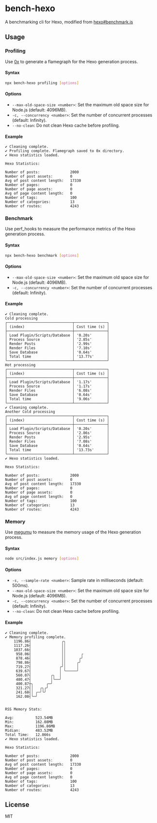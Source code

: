 # bench-hexo

A benchmarking cli for Hexo, modified from [hexo#benchmark.js](https://github.com/hexojs/hexo/blob/master/test/benchmark.js)

## Usage

### Profiling

Use [0x](https://github.com/davidmarkclements/0x) to generate a flamegraph for the Hexo generation process.

#### Syntax

```bash
npx bench-hexo profiling [options]
```

#### Options

- `--max-old-space-size <number>`: Set the maximum old space size for Node.js (default: 4096MB).
- `-c, --concurrency <number>`: Set the number of concurrent processes (default: Infinity).
- `--no-clean`: Do not clean Hexo cache before profiling.

#### Example

```plain
✔ Cleaning complete.
✔ Profiling complete. Flamegraph saved to 0x directory.
✔ Hexo statistics loaded.

Hexo Statistics:

Number of posts:              2000
Number of post assets:        0
Avg of post content length:   17330
Number of pages:              0
Number of page assets:        0
Avg of page content length:   0
Number of tags:               100
Number of categories:         13
Number of routes:             4243
```

### Benchmark

Use perf_hooks to measure the performance metrics of the Hexo generation process.

#### Syntax

```bash
npx bench-hexo benchmark [options]
```

#### Options

- `--max-old-space-size <number>`: Set the maximum old space size for Node.js (default: 4096MB).
- `-c, --concurrency <number>`: Set the number of concurrent processes (default: Infinity).

#### Example

```plain
✔ Cleaning complete.
Cold processing
┌──────────────────────────────┬───────────────┐
│ (index)                      │ Cost time (s) │
├──────────────────────────────┼───────────────┤
│ Load Plugin/Scripts/Database │ '0.20s'       │
│ Process Source               │ '2.85s'       │
│ Render Posts                 │ '2.99s'       │
│ Render Files                 │ '7.10s'       │
│ Save Database                │ '0.64s'       │
│ Total time                   │ '13.77s'      │
└──────────────────────────────┴───────────────┘
Hot processing
┌──────────────────────────────┬───────────────┐
│ (index)                      │ Cost time (s) │
├──────────────────────────────┼───────────────┤
│ Load Plugin/Scripts/Database │ '1.17s'       │
│ Process Source               │ '1.17s'       │
│ Render Files                 │ '6.08s'       │
│ Save Database                │ '0.64s'       │
│ Total time                   │ '9.06s'       │
└──────────────────────────────┴───────────────┘
✔ Cleaning complete.
Another Cold processing
┌──────────────────────────────┬───────────────┐
│ (index)                      │ Cost time (s) │
├──────────────────────────────┼───────────────┤
│ Load Plugin/Scripts/Database │ '0.20s'       │
│ Process Source               │ '2.86s'       │
│ Render Posts                 │ '2.95s'       │
│ Render Files                 │ '7.08s'       │
│ Save Database                │ '0.64s'       │
│ Total time                   │ '13.73s'      │
└──────────────────────────────┴───────────────┘
✔ Hexo statistics loaded.

Hexo Statistics:

Number of posts:              2000
Number of post assets:        0
Avg of post content length:   17330
Number of pages:              0
Number of page assets:        0
Avg of page content length:   0
Number of tags:               100
Number of categories:         13
Number of routes:             4243
```


### Memory

Use [megumu](https://github.com/D-Sketon/megumu) to measure the memory usage of the Hexo generation process.

#### Syntax

```bash
node src/index.js memory [options]
```

#### Options

- `-s, --sample-rate <number>`: Sample rate in milliseconds (default: 500ms).
- `--max-old-space-size <number>`: Set the maximum old space size for Node.js (default: 4096MB).
- `-c, --concurrency <number>`: Set the number of concurrent processes (default: Infinity).
- `--no-clean`: Do not clean Hexo cache before profiling.

#### Example

```plain
✔ Cleaning complete.
✔ Memory profiling complete.
    1196.86┤              ╭╮
    1117.26┤              ││
    1037.66┤              ││
     958.06┤              ││       ╭
     878.46┤              ││      ╭╯
     798.86┤              ││     ╭╯
     719.27┤             ╭╯│     │
     639.67┤             │ ╰─────╯
     560.07┤         ╭╮  │
     480.47┤         │╰──╯
     400.87┼╮      ╭─╯
     321.27┤│   ╭╮╭╯
     241.68┤│ ╭─╯╰╯
     162.08┤╰─╯


RSS Memory Stats:

Avg:          523.54MB
Min:          162.08MB
Max:          1196.86MB
Midian:       483.52MB
Total Time:   12.866s
✔ Hexo statistics loaded.

Hexo Statistics:

Number of posts:              2000
Number of post assets:        0
Avg of post content length:   17330
Number of pages:              0
Number of page assets:        0
Avg of page content length:   0
Number of tags:               100
Number of categories:         13
Number of routes:             4243
```

## License

MIT
